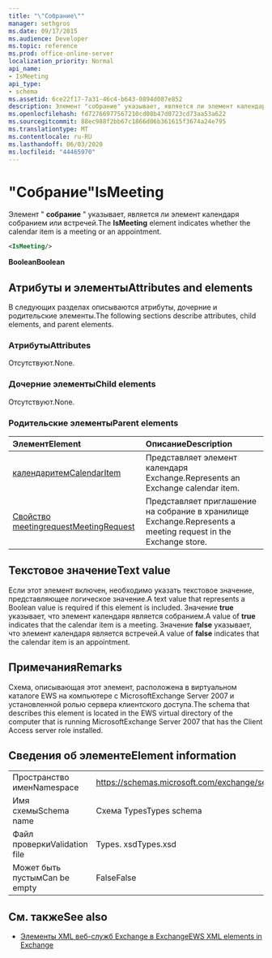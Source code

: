 ```yaml
---
title: "\"Собрание\""
manager: sethgros
ms.date: 09/17/2015
ms.audience: Developer
ms.topic: reference
ms.prod: office-online-server
localization_priority: Normal
api_name:
- IsMeeting
api_type:
- schema
ms.assetid: 6ce22f17-7a31-46c4-b643-0894d087e852
description: Элемент "собрание" указывает, является ли элемент календаря собранием или встречей.
ms.openlocfilehash: fd72766977567210cd08b47d0723cd73aa53a622
ms.sourcegitcommit: 88ec988f2bb67c1866d06b361615f3674a24e795
ms.translationtype: MT
ms.contentlocale: ru-RU
ms.lasthandoff: 06/03/2020
ms.locfileid: "44465970"
---
```

# <a name="ismeeting"></a><span data-ttu-id="af5f7-103">"Собрание"</span><span class="sxs-lookup"><span data-stu-id="af5f7-103">IsMeeting</span></span>

<span data-ttu-id="af5f7-104">Элемент " **собрание** " указывает, является ли элемент календаря собранием или встречей.</span><span class="sxs-lookup"><span data-stu-id="af5f7-104">The **IsMeeting** element indicates whether the calendar item is a meeting or an appointment.</span></span> 
  
```xml
<IsMeeting/>
```

 <span data-ttu-id="af5f7-105">**Boolean**</span><span class="sxs-lookup"><span data-stu-id="af5f7-105">**Boolean**</span></span>
## <a name="attributes-and-elements"></a><span data-ttu-id="af5f7-106">Атрибуты и элементы</span><span class="sxs-lookup"><span data-stu-id="af5f7-106">Attributes and elements</span></span>

<span data-ttu-id="af5f7-107">В следующих разделах описываются атрибуты, дочерние и родительские элементы.</span><span class="sxs-lookup"><span data-stu-id="af5f7-107">The following sections describe attributes, child elements, and parent elements.</span></span>
  
### <a name="attributes"></a><span data-ttu-id="af5f7-108">Атрибуты</span><span class="sxs-lookup"><span data-stu-id="af5f7-108">Attributes</span></span>

<span data-ttu-id="af5f7-109">Отсутствуют.</span><span class="sxs-lookup"><span data-stu-id="af5f7-109">None.</span></span>
  
### <a name="child-elements"></a><span data-ttu-id="af5f7-110">Дочерние элементы</span><span class="sxs-lookup"><span data-stu-id="af5f7-110">Child elements</span></span>

<span data-ttu-id="af5f7-111">Отсутствуют.</span><span class="sxs-lookup"><span data-stu-id="af5f7-111">None.</span></span>
  
### <a name="parent-elements"></a><span data-ttu-id="af5f7-112">Родительские элементы</span><span class="sxs-lookup"><span data-stu-id="af5f7-112">Parent elements</span></span>

|<span data-ttu-id="af5f7-113">**Элемент**</span><span class="sxs-lookup"><span data-stu-id="af5f7-113">**Element**</span></span>|<span data-ttu-id="af5f7-114">**Описание**</span><span class="sxs-lookup"><span data-stu-id="af5f7-114">**Description**</span></span>|
|:-----|:-----|
|[<span data-ttu-id="af5f7-115">календаритем</span><span class="sxs-lookup"><span data-stu-id="af5f7-115">CalendarItem</span></span>](calendaritem.md) <br/> |<span data-ttu-id="af5f7-116">Представляет элемент календаря Exchange.</span><span class="sxs-lookup"><span data-stu-id="af5f7-116">Represents an Exchange calendar item.</span></span>  <br/> |
|[<span data-ttu-id="af5f7-117">Свойство meetingrequest</span><span class="sxs-lookup"><span data-stu-id="af5f7-117">MeetingRequest</span></span>](meetingrequest.md) <br/> |<span data-ttu-id="af5f7-118">Представляет приглашение на собрание в хранилище Exchange.</span><span class="sxs-lookup"><span data-stu-id="af5f7-118">Represents a meeting request in the Exchange store.</span></span>  <br/> |
   
## <a name="text-value"></a><span data-ttu-id="af5f7-119">Текстовое значение</span><span class="sxs-lookup"><span data-stu-id="af5f7-119">Text value</span></span>

<span data-ttu-id="af5f7-120">Если этот элемент включен, необходимо указать текстовое значение, представляющее логическое значение.</span><span class="sxs-lookup"><span data-stu-id="af5f7-120">A text value that represents a Boolean value is required if this element is included.</span></span> <span data-ttu-id="af5f7-121">Значение **true** указывает, что элемент календаря является собранием.</span><span class="sxs-lookup"><span data-stu-id="af5f7-121">A value of **true** indicates that the calendar item is a meeting.</span></span> <span data-ttu-id="af5f7-122">Значение **false** указывает, что элемент календаря является встречей.</span><span class="sxs-lookup"><span data-stu-id="af5f7-122">A value of **false** indicates that the calendar item is an appointment.</span></span> 
  
## <a name="remarks"></a><span data-ttu-id="af5f7-123">Примечания</span><span class="sxs-lookup"><span data-stu-id="af5f7-123">Remarks</span></span>

<span data-ttu-id="af5f7-124">Схема, описывающая этот элемент, расположена в виртуальном каталоге EWS на компьютере с MicrosoftExchange Server 2007 и установленной ролью сервера клиентского доступа.</span><span class="sxs-lookup"><span data-stu-id="af5f7-124">The schema that describes this element is located in the EWS virtual directory of the computer that is running MicrosoftExchange Server 2007 that has the Client Access server role installed.</span></span>
  
## <a name="element-information"></a><span data-ttu-id="af5f7-125">Сведения об элементе</span><span class="sxs-lookup"><span data-stu-id="af5f7-125">Element information</span></span>

|||
|:-----|:-----|
|<span data-ttu-id="af5f7-126">Пространство имен</span><span class="sxs-lookup"><span data-stu-id="af5f7-126">Namespace</span></span>  <br/> |https://schemas.microsoft.com/exchange/services/2006/types  <br/> |
|<span data-ttu-id="af5f7-127">Имя схемы</span><span class="sxs-lookup"><span data-stu-id="af5f7-127">Schema name</span></span>  <br/> |<span data-ttu-id="af5f7-128">Схема Types</span><span class="sxs-lookup"><span data-stu-id="af5f7-128">Types schema</span></span>  <br/> |
|<span data-ttu-id="af5f7-129">Файл проверки</span><span class="sxs-lookup"><span data-stu-id="af5f7-129">Validation file</span></span>  <br/> |<span data-ttu-id="af5f7-130">Types. xsd</span><span class="sxs-lookup"><span data-stu-id="af5f7-130">Types.xsd</span></span>  <br/> |
|<span data-ttu-id="af5f7-131">Может быть пустым</span><span class="sxs-lookup"><span data-stu-id="af5f7-131">Can be empty</span></span>  <br/> |<span data-ttu-id="af5f7-132">False</span><span class="sxs-lookup"><span data-stu-id="af5f7-132">False</span></span>  <br/> |
   
## <a name="see-also"></a><span data-ttu-id="af5f7-133">См. также</span><span class="sxs-lookup"><span data-stu-id="af5f7-133">See also</span></span>



- [<span data-ttu-id="af5f7-134">Элементы XML веб-служб Exchange в Exchange</span><span class="sxs-lookup"><span data-stu-id="af5f7-134">EWS XML elements in Exchange</span></span>](ews-xml-elements-in-exchange.md)

